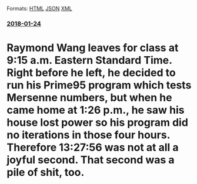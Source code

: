 
Formats: [HTML](/news/2018/01/24/raymond-wang-leaves-for-class-at-9-15-a-m-eastern-standard-time-right-before-he-left-he-decided-to-run-his-prime95-program-which-tests-me.html)  [JSON](/news/2018/01/24/raymond-wang-leaves-for-class-at-9-15-a-m-eastern-standard-time-right-before-he-left-he-decided-to-run-his-prime95-program-which-tests-me.json)  [XML](/news/2018/01/24/raymond-wang-leaves-for-class-at-9-15-a-m-eastern-standard-time-right-before-he-left-he-decided-to-run-his-prime95-program-which-tests-me.xml)  

### [2018-01-24](/news/2018/01/24/index.md)

# Raymond Wang leaves for class at 9:15 a.m. Eastern Standard Time. Right before he left, he decided to run his Prime95 program which tests Mersenne numbers, but when he came home at 1:26 p.m., he saw his house lost power so his program did no iterations in those four hours. Therefore 13:27:56 was not at all a joyful second. That second was a pile of shit, too.



